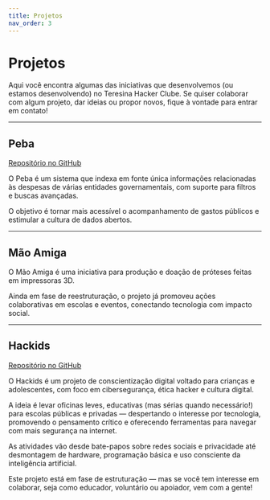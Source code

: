 ```yaml
---
title: Projetos
nav_order: 3
---
```


# Projetos

Aqui você encontra algumas das iniciativas que desenvolvemos (ou estamos desenvolvendo) no Teresina Hacker Clube. Se quiser colaborar com algum projeto, dar ideias ou propor novos, fique à vontade para entrar em contato!

---

## Peba

[Repositório no GitHub](https://github.com/teresinahc/peba)

O Peba é um sistema que indexa em fonte única informações relacionadas às despesas de várias entidades governamentais, com suporte para filtros e buscas avançadas.

O objetivo é tornar mais acessível o acompanhamento de gastos públicos e estimular a cultura de dados abertos.

---

## Mão Amiga

O Mão Amiga é uma iniciativa para produção e doação de próteses feitas em impressoras 3D.

Ainda em fase de reestruturação, o projeto já promoveu ações colaborativas em escolas e eventos, conectando tecnologia com impacto social.

---

## Hackids

[Repositório no GitHub](https://github.com/teresinahc/hackids)

O Hackids é um projeto de conscientização digital voltado para crianças e adolescentes, com foco em cibersegurança, ética hacker e cultura digital.

A ideia é levar oficinas leves, educativas (mas sérias quando necessário!) para escolas públicas e privadas — despertando o interesse por tecnologia, promovendo o pensamento crítico e oferecendo ferramentas para navegar com mais segurança na internet.

As atividades vão desde bate-papos sobre redes sociais e privacidade até desmontagem de hardware, programação básica e uso consciente da inteligência artificial.

Este projeto está em fase de estruturação — mas se você tem interesse em colaborar, seja como educador, voluntário ou apoiador, vem com a gente!
